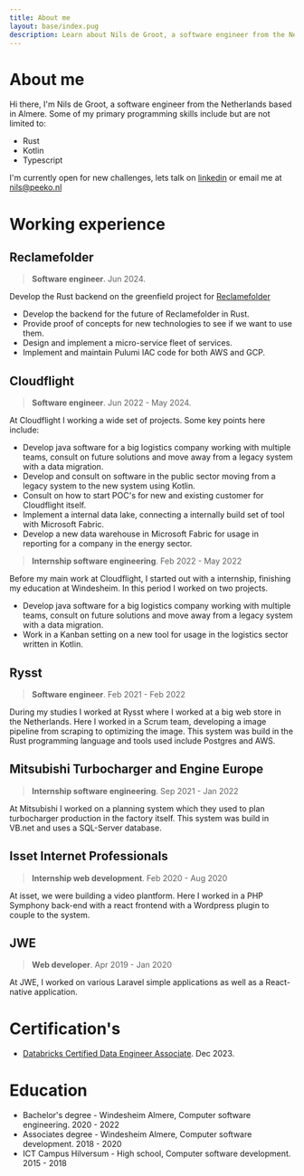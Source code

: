 ```yaml
---
title: About me
layout: base/index.pug
description: Learn about Nils de Groot, a software engineer from the Netherlands with expertise in Rust, Kotlin, and Typescript. Explore his professional experience, certifications, and education background, including roles at Reclamefolder, Cloudflight, Rysst, and more.
---
```


# About me

Hi there, I'm Nils de Groot, a software engineer from the Netherlands based in
Almere. Some of my primary programming skills include but are not limited to:

- Rust
- Kotlin
- Typescript

I'm currently open for new challenges, lets talk on [linkedin](https://www.linkedin.com/in/nilsdegroot/) or email me at [nils@peeko.nl](mailto:nils@peeko.nl)

# Working experience

## Reclamefolder

> **Software engineer**. Jun 2024.

Develop the Rust backend on the greenfield project for
[Reclamefolder](https://www.reclamefolder.nl/)

- Develop the backend for the future of Reclamefolder in Rust.
- Provide proof of concepts for new technologies to see if we want to use them.
- Design and implement a micro-service fleet of services.
- Implement and maintain Pulumi IAC code for both AWS and GCP.

## Cloudflight

> **Software engineer**. Jun 2022 - May 2024.

At Cloudflight I working a wide set of projects. Some key points here include:

- Develop java software for a big logistics company working with multiple
  teams, consult on future solutions and move away from a legacy system with a
  data migration.
- Develop and consult on software in the public sector moving from a legacy
  system to the new system using Kotlin.
- Consult on how to start POC's for new and existing customer for Cloudflight
  itself.
- Implement a internal data lake, connecting a internally build set of tool
  with Microsoft Fabric.
- Develop a new data warehouse in Microsoft Fabric for usage in reporting for a
  company in the energy sector.

> **Internship software engineering**. Feb 2022 - May 2022

Before my main work at Cloudflight, I started out with a internship, finishing
my education at Windesheim. In this period I worked on two projects.

- Develop java software for a big logistics company working with multiple
  teams, consult on future solutions and move away from a legacy system with a
  data migration.
- Work in a Kanban setting on a new tool for usage in the logistics sector
  written in Kotlin.

## Rysst

> **Software engineer**. Feb 2021 - Feb 2022

During my studies I worked at Rysst where I worked at a big web store in the
Netherlands. Here I worked in a Scrum team, developing a image pipeline from
scraping to optimizing the image. This system was build in the Rust programming
language and tools used include Postgres and AWS.

## Mitsubishi Turbocharger and Engine Europe

> **Internship software engineering**. Sep 2021 - Jan 2022

At Mitsubishi I worked on a planning system which they used to plan
turbocharger production in the factory itself. This system was build in VB.net
and uses a SQL-Server database.

## Isset Internet Professionals

> **Internship web development**. Feb 2020 - Aug 2020

At isset, we were building a video plantform. Here I worked in a PHP Symphony
back-end with a react frontend with a Wordpress plugin to couple to the system.

## JWE

> **Web developer**. Apr 2019 - Jan 2020

At JWE, I worked on various Laravel simple applications as well as a
React-native application.

# Certification's

- [Databricks Certified Data Engineer Associate](https://www.databricks.com/learn/certification/data-engineer-associate). Dec 2023.

# Education

- Bachelor's degree - Windesheim Almere, Computer software engineering. 2020 - 2022
- Associates degree - Windesheim Almere, Computer software development. 2018 - 2020
- ICT Campus Hilversum - High school, Computer software development. 2015 - 2018

